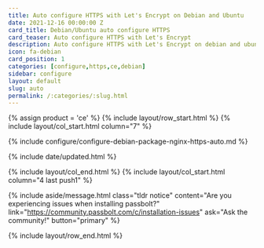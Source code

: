 ```yaml
---
title: Auto configure HTTPS with Let's Encrypt on Debian and Ubuntu
date: 2021-12-16 00:00:00 Z
card_title: Debian/Ubuntu auto configure HTTPS
card_teaser: Auto configure HTTPS with Let's Encrypt
description: Auto configure HTTPS with Let's Encrypt on debian and ubuntu systems
icon: fa-debian
card_position: 1
categories: [configure,https,ce,debian]
sidebar: configure
layout: default
slug: auto
permalink: /:categories/:slug.html
---
```


{% assign product = 'ce' %}
{% include layout/row_start.html %}
{% include layout/col_start.html column="7" %}

{% include configure/configure-debian-package-nginx-https-auto.md %}

{% include date/updated.html %}

{% include layout/col_end.html %}
{% include layout/col_start.html column="4 last push1" %}

{% include aside/message.html
    class="tldr notice"
    content="Are you experiencing issues when installing passbolt?"
    link="https://community.passbolt.com/c/installation-issues"
    ask="Ask the community!"
    button="primary"
%}

{% include layout/row_end.html %}
